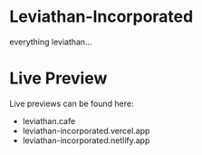 # Leviathan-Incorporated
everything leviathan...
# Live Preview
Live previews can be found here:
- leviathan.cafe
- leviathan-incorporated.vercel.app
- leviathan-incorporated.netlify.app
